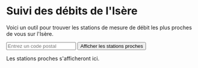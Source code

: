 # Suivi des débits de l'Isère

Voici un outil pour trouver les stations de mesure de débit les plus proches de vous sur l'Isère.

<input type="text" id="codePostal" placeholder="Entrez un code postal">
<button onclick="afficherStationsProches()">Afficher les stations proches</button>
<p id="stations-proches">Les stations proches s'afficheront ici.</p>

<script>
// Fonction pour récupérer les stations sur l'Isère
async function getStations() {
    const url = 'https://hubeau.eaufrance.fr/api/v2/hydrometrie/referentiel/stations?code_entite=W&libelle_cours_eau=Isère&size=100';
    try {
        const response = await fetch(url);
        if (!response.ok) {
            throw new Error(`HTTP error! status: ${response.status}`);
        }
        const data = await response.json();
        return data.data;
    } catch (error) {
        console.error('Erreur lors de la récupération des stations :', error);
        return [];
    }
}

// Fonction pour calculer la distance en km entre deux points géographiques
function calculateDistance(lat1, lon1, lat2, lon2) {
    const R = 6371; // Rayon de la Terre en km
    const dLat = toRadians(lat2 - lat1);
    const dLon = toRadians(lon2 - lon1);
    const a =
        Math.sin(dLat / 2) * Math.sin(dLat / 2) +
        Math.cos(toRadians(lat1)) * Math.cos(toRadians(lat2)) *
        Math.sin(dLon / 2) * Math.sin(dLon / 2);
    const c = 2 * Math.atan2(Math.sqrt(a), Math.sqrt(1 - a));
    return R * c;
}

// Convertir les degrés en radians
function toRadians(degrees) {
    return degrees * Math.PI / 180;
}

// Fonction pour récupérer le débit d'une station
async function getDebitStation(codeStation) {
    const url = `https://hubeau.eaufrance.fr/api/v2/hydrometrie/observations_tr?code_entite=${codeStation}&grandeur_hydro=Q&size=1`;
    try {
        const response = await fetch(url);
        if (!response.ok) {
            throw new Error(`HTTP error! status: ${response.status}`);
        }
        const data = await response.json();
        if (data.data && data.data.length > 0) {
            return data.data[0].resultat_obs / 1000; // Conversion en m³/s
        }
        return 'N/A';
    } catch (error) {
        console.error('Erreur lors de la récupération du débit :', error);
        return 'N/A';
    }
}

// Fonction pour obtenir les coordonnées à partir d'un code postal
async function getCoordinatesFromPostalCode(postalCode) {
    const url = `https://nominatim.openstreetmap.org/search?postalcode=${postalCode}&country=France&format=json`;

    try {
        const response = await fetch(url);
        if (!response.ok) {
            throw new Error(`HTTP error! status: ${response.status}`);
        }
        const data = await response.json();
        if (data && data.length > 0) {
            return {
                latitude: parseFloat(data[0].lat),
                longitude: parseFloat(data[0].lon)
            };
        }
        return null;
    } catch (error) {
        console.error('Erreur lors de la récupération des coordonnées :', error);
        return null;
    }
}

// Fonction principale pour afficher les stations proches
async function afficherStationsProches() {
    const codePostal = document.getElementById('codePostal').value;
    if (!codePostal) {
        alert('Veuillez entrer un code postal.');
        return;
    }

    const coordinates = await getCoordinatesFromPostalCode(codePostal);
    if (!coordinates) {
        alert('Impossible de trouver les coordonnées pour ce code postal.');
        return;
    }

    // Afficher les coordonnées du code postal
    const stationsProchesElement = document.getElementById('stations-proches');
    stationsProchesElement.innerHTML = `<p>Coordonnées pour le code postal ${codePostal} : Latitude ${coordinates.latitude}, Longitude ${coordinates.longitude}</p>`;

    const stations = await getStations();

    // Afficher les résultats intermédiaires des stations
    stationsProchesElement.innerHTML += '<h3>Résultats intermédiaires des stations :</h3>';
    for (const station of stations) {
        if (station.latitude && station.longitude) {
            const distance = calculateDistance(
                coordinates.latitude,
                coordinates.longitude,
                parseFloat(station.latitude),
                parseFloat(station.longitude)
            );
            const debit = await getDebitStation(station.code_station);
            stationsProchesElement.innerHTML += `<p>${station.libelle_station} : Latitude ${station.latitude}, Longitude ${station.longitude}, Distance: ${distance.toFixed(2)} km, Débit: ${debit} m³/s</p>`;
        }
    }
}
</script>
